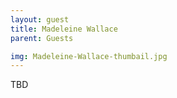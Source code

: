 ```yaml
---
layout: guest
title: Madeleine Wallace
parent: Guests

img: Madeleine-Wallace-thumbail.jpg
---
```





TBD
